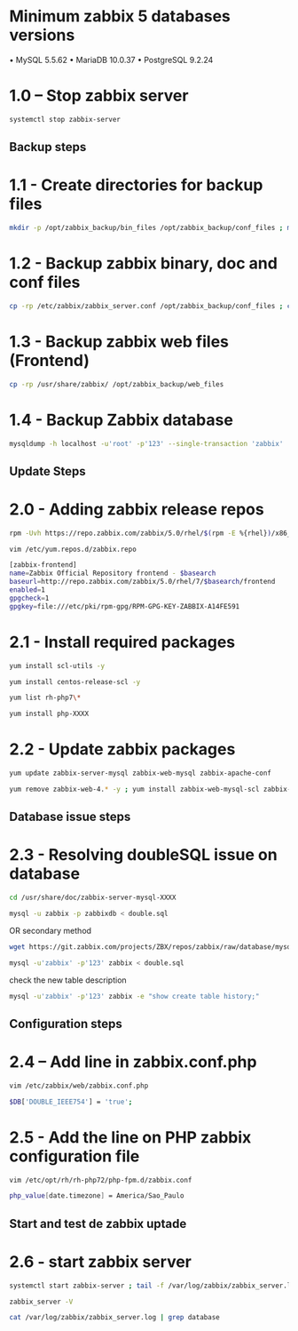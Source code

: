 # Minimum zabbix 5 databases versions 

•	MySQL 5.5.62
•	MariaDB 10.0.37
•	PostgreSQL 9.2.24


# 1.0 – Stop zabbix server 

```bash
systemctl stop zabbix-server 
```

## Backup steps

# 1.1 - Create directories for backup files 

```bash
mkdir -p /opt/zabbix_backup/bin_files /opt/zabbix_backup/conf_files ; mkdir -p /opt/zabbix_backup/doc_files ; mkdir -p /opt/zabbix_backup/web_files /opt/zabbix_backup/db_files
```

# 1.2 - Backup zabbix binary, doc and conf files

```bash
cp -rp /etc/zabbix/zabbix_server.conf /opt/zabbix_backup/conf_files ; cp -rp /usr/sbin/zabbix_server /opt/zabbix_backup/bin_files ; cp -rp /usr/share/doc/zabbix-* /opt/zabbix_backup/doc_files ; cp -rp /etc/httpd/conf.d/zabbix.conf /opt/zabbix_backup/conf_files 2>/dev/null ; cp -rp /etc/apache2/conf-enabled/zabbix.conf /opt/zabbix_backup/conf_files 2>/dev/null ;  cp -rp /etc/zabbix/php-fpm.conf /opt/zabbix_backup/conf_files 2>/dev/null
```

# 1.3 - Backup zabbix web files (Frontend)

```bash
cp -rp /usr/share/zabbix/ /opt/zabbix_backup/web_files
```

# 1.4 - Backup Zabbix database

```bash
mysqldump -h localhost -u'root' -p'123' --single-transaction 'zabbix' | gzip > /opt/zabbix_backup/db_files/zabbix_backup.sql.gz
```

## Update Steps

# 2.0 - Adding zabbix release repos 

```bash
rpm -Uvh https://repo.zabbix.com/zabbix/5.0/rhel/$(rpm -E %{rhel})/x86_64/zabbix-release-5.0-1.el$(rpm -E %{rhel}).noarch.rpm ; yum clean all ; yum repolist ; yum install zabbix-release -y
```
```bash
vim /etc/yum.repos.d/zabbix.repo
```
```bash
[zabbix-frontend]
name=Zabbix Official Repository frontend - $basearch
baseurl=http://repo.zabbix.com/zabbix/5.0/rhel/7/$basearch/frontend
enabled=1
gpgcheck=1
gpgkey=file:///etc/pki/rpm-gpg/RPM-GPG-KEY-ZABBIX-A14FE591
```

# 2.1 - Install required packages

```bash
yum install scl-utils -y
```
```bash
yum install centos-release-scl -y
```
```bash
yum list rh-php7\*
```
```bash
yum install php-XXXX
```

# 2.2 - Update zabbix packages


```bash
yum update zabbix-server-mysql zabbix-web-mysql zabbix-apache-conf
```
```bash
yum remove zabbix-web-4.* -y ; yum install zabbix-web-mysql-scl zabbix-apache-conf-scl
```
## Database issue steps

# 2.3 - Resolving doubleSQL issue on database 

```bash
cd /usr/share/doc/zabbix-server-mysql-XXXX
```
```bash
mysql -u zabbix -p zabbixdb < double.sql
```
OR secondary method
```bash
wget https://git.zabbix.com/projects/ZBX/repos/zabbix/raw/database/mysql/double.sql
```
```bash
mysql -u'zabbix' -p'123' zabbix < double.sql
```
check the new table description
```bash
mysql -u'zabbix' -p'123' zabbix -e "show create table history;"
```
## Configuration steps

# 2.4 – Add line in zabbix.conf.php

```bash
vim /etc/zabbix/web/zabbix.conf.php
```
```bash
$DB['DOUBLE_IEEE754'] = 'true';
```

# 2.5 - Add the line on PHP zabbix configuration file

```bash
vim /etc/opt/rh/rh-php72/php-fpm.d/zabbix.conf
```
```bash
php_value[date.timezone] = America/Sao_Paulo
```
## Start and test de zabbix uptade

# 2.6 - start zabbix server

```bash
systemctl start zabbix-server ; tail -f /var/log/zabbix/zabbix_server.log
```
```bash
zabbix_server -V
```
```bash
cat /var/log/zabbix/zabbix_server.log | grep database
```







